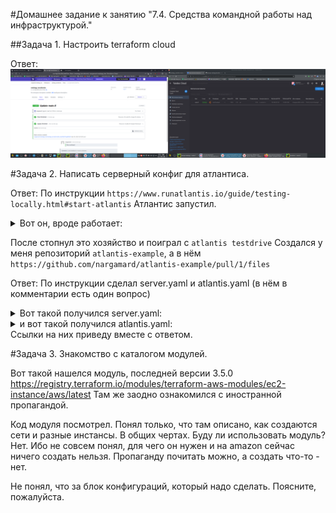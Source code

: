 #Домашнее задание к занятию "7.4. Средства командной работы над инфраструктурой."

##Задача 1. Настроить terraform cloud

Ответ:
![img.png](img.png)

#Задача 2. Написать серверный конфиг для атлантиса.

Ответ:
По инструкции `https://www.runatlantis.io/guide/testing-locally.html#start-atlantis` Атлантис запустил.
<details><summary>Вот он, вроде работает:</summary>

```text
(venv) [cats@host-63 terraform]$ atlantis server \
> --atlantis-url="$URL" \
> --gh-user="$USERNAME" \
> --gh-token="$TOKEN" \
> --gh-webhook-secret="$SECRET" \
> --repo-allowlist="$REPO_ALLOWLIST"
{"level":"warn","ts":"2022-04-05T21:04:03.749+0300","caller":"policy/conftest_client.go:143","msg":"failed to get default conftest version. Will attempt request scoped lazy loads DEFAULT_CONFTEST_VERSION not set","json":{},"stacktrace":"github.com/runatlantis/atlantis/server/core/runtime/policy.NewConfTestExecutorWorkflow\n\t/home/runner/work/atlantis/atlantis/server/core/runtime/policy/conftest_client.go:143\ngithub.com/runatlantis/atlantis/server.NewServer\n\t/home/runner/work/atlantis/atlantis/server/server.go:494\ngithub.com/runatlantis/atlantis/cmd.(*DefaultServerCreator).NewServer\n\t/home/runner/work/atlantis/atlantis/cmd/server.go:490\ngithub.com/runatlantis/atlantis/cmd.(*ServerCmd).run\n\t/home/runner/work/atlantis/atlantis/cmd/server.go:613\ngithub.com/runatlantis/atlantis/cmd.(*ServerCmd).Init.func2\n\t/home/runner/work/atlantis/atlantis/cmd/server.go:505\ngithub.com/runatlantis/atlantis/cmd.(*ServerCmd).withErrPrint.func1\n\t/home/runner/work/atlantis/atlantis/cmd/server.go:895\ngithub.com/spf13/cobra.(*Command).execute\n\t/home/runner/go/pkg/mod/github.com/spf13/cobra@v0.0.0-20170905172051-b78744579491/command.go:650\ngithub.com/spf13/cobra.(*Command).ExecuteC\n\t/home/runner/go/pkg/mod/github.com/spf13/cobra@v0.0.0-20170905172051-b78744579491/command.go:729\ngithub.com/spf13/cobra.(*Command).Execute\n\t/home/runner/go/pkg/mod/github.com/spf13/cobra@v0.0.0-20170905172051-b78744579491/command.go:688\ngithub.com/runatlantis/atlantis/cmd.Execute\n\t/home/runner/work/atlantis/atlantis/cmd/root.go:30\nmain.main\n\t/home/runner/work/atlantis/atlantis/main.go:49\nruntime.main\n\t/opt/hostedtoolcache/go/1.17.7/x64/src/runtime/proc.go:255"}
{"level":"info","ts":"2022-04-05T21:04:03.756+0300","caller":"server/server.go:795","msg":"Atlantis started - listening on port 4141","json":{}}
```
</details>

После стопнул это хозяйство и поиграл с `atlantis testdrive`
Создался у меня репозиторий `atlantis-example`, а в нём `https://github.com/nargamard/atlantis-example/pull/1/files`

Ответ:
По инструкции сделал server.yaml и atlantis.yaml (в нём в комментарии есть один вопрос)
<details><summary>Вот такой получился server.yaml:</summary>

```text
repos:

- id: github.com/nargamard/netology_terraform.io #Ставим, чтобы только в моих репозиториях работало, причём только в нужном мне.

  workflow: default #поставим workflow по умолчанию, дальше понадобится

  allowed_overrides: [workflow] #Делаем, чтобы можно было менять команды. В предложенной инструкции сказано, что можно ещё разрешиить apply_requirements и delete_source_branch_on_merge.

workflows:
  default:
    plan:
      steps:
        - plan:
            extra_args: ["-lock=false"] #Вроде бы оно отключает блокировку
```
</details>

<details><summary>и вот такой получился atlantis.yaml:</summary>

```text
version: 3
projects:
- dir: "7.4 terraform" #так можно писать? или надо называть без всяких пробелов и писать тогда - dir: 7.4terraform ?
  workspace: stage #указываем нужный воркспейс
  autoplan: #автоплан...
    when_modified: ["../modules/**/*.tf", "*.tf*"] #...когда меняются любые tf в корне или в директории module, указанной относительно корня проекта
- dir: netology
  workspace: prod
  autoplan:
    when_modified: ["../modules/**/*.tf", "*.tf*"]
```
</details>
Ссылки на них приведу вместе с ответом.

#Задача 3. Знакомство с каталогом модулей.

Вот такой нашелся модуль, последней версии 3.5.0
https://registry.terraform.io/modules/terraform-aws-modules/ec2-instance/aws/latest
Там же заодно ознакомился с иностранной пропагандой.

Код модуля посмотрел. Понял только, что там описано, как создаются сети и разные инстансы. В общих чертах.
Буду ли использовать модуль? Нет. Ибо не совсем понял, для чего он нужен и на amazon сейчас ничего создать нельзя. Пропаганду почитать можно, а создать что-то - нет.

Не понял, что за блок конфигураций, который надо сделать. Поясните, пожалуйста.